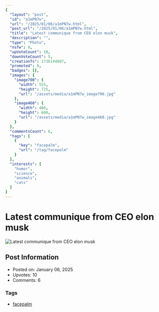 ```yaml
---
{
  "layout": "post",
  "id": "a1mPN7w",
  "url": "/2025/01/06/a1mPN7w.html",
  "post_url": "/2025/01/06/a1mPN7w.html",
  "title": "Latest communique from CEO elon musk",
  "description": "",
  "type": "Photo",
  "nsfw": 0,
  "upVoteCount": 10,
  "downVoteCount": 5,
  "creationTs": 1736144607,
  "promoted": 0,
  "badges": [],
  "images": {
    "image700": {
      "width": 555,
      "height": 725,
      "url": "/assets/media/a1mPN7w_image700.jpg"
    },
    "image460": {
      "width": 460,
      "height": 600,
      "url": "/assets/media/a1mPN7w_image460.jpg"
    }
  },
  "commentsCount": 6,
  "tags": [
    {
      "key": "facepalm",
      "url": "/tag/facepalm"
    }
  ],
  "interests": [
    "humor",
    "science",
    "animals",
    "cats"
  ]
}
---
```


# Latest communique from CEO elon musk

![Latest communique from CEO elon musk](/assets/media/a1mPN7w_image700.jpg)

## Post Information

- Posted on: January 06, 2025
- Upvotes: 10
- Comments: 6

### Tags

- [facepalm](/tag/facepalm)
